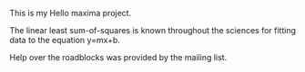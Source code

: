 This is my Hello maxima project.

The linear least sum-of-squares is known throughout the sciences for fitting data to the equation y=mx+b.

Help over the roadblocks was provided by the mailing list.


